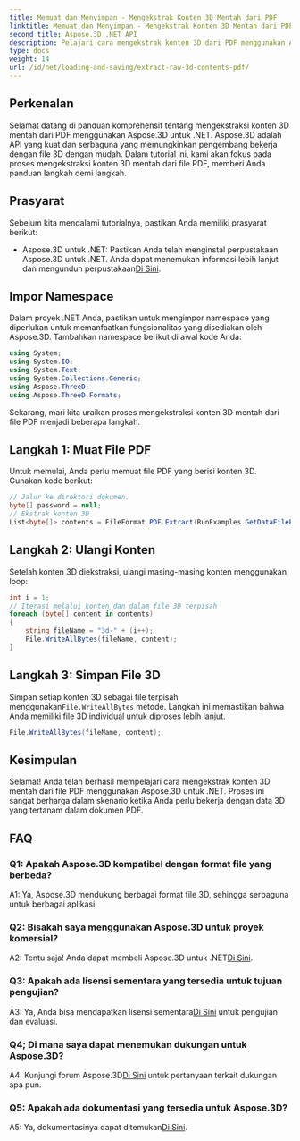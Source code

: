 ```yaml
---
title: Memuat dan Menyimpan - Mengekstrak Konten 3D Mentah dari PDF
linktitle: Memuat dan Menyimpan - Mengekstrak Konten 3D Mentah dari PDF
second_title: Aspose.3D .NET API
description: Pelajari cara mengekstrak konten 3D dari PDF menggunakan Aspose.3D untuk .NET. Panduan langkah demi langkah dengan contoh kode.
type: docs
weight: 14
url: /id/net/loading-and-saving/extract-raw-3d-contents-pdf/
---
```

## Perkenalan

Selamat datang di panduan komprehensif tentang mengekstraksi konten 3D mentah dari PDF menggunakan Aspose.3D untuk .NET. Aspose.3D adalah API yang kuat dan serbaguna yang memungkinkan pengembang bekerja dengan file 3D dengan mudah. Dalam tutorial ini, kami akan fokus pada proses mengekstraksi konten 3D mentah dari file PDF, memberi Anda panduan langkah demi langkah.

## Prasyarat

Sebelum kita mendalami tutorialnya, pastikan Anda memiliki prasyarat berikut:

-  Aspose.3D untuk .NET: Pastikan Anda telah menginstal perpustakaan Aspose.3D untuk .NET. Anda dapat menemukan informasi lebih lanjut dan mengunduh perpustakaan[Di Sini](https://releases.aspose.com/3d/net/).

## Impor Namespace

Dalam proyek .NET Anda, pastikan untuk mengimpor namespace yang diperlukan untuk memanfaatkan fungsionalitas yang disediakan oleh Aspose.3D. Tambahkan namespace berikut di awal kode Anda:

```csharp
using System;
using System.IO;
using System.Text;
using System.Collections.Generic;
using Aspose.ThreeD;
using Aspose.ThreeD.Formats;
```

Sekarang, mari kita uraikan proses mengekstraksi konten 3D mentah dari file PDF menjadi beberapa langkah.

## Langkah 1: Muat File PDF

Untuk memulai, Anda perlu memuat file PDF yang berisi konten 3D. Gunakan kode berikut:

```csharp
// Jalur ke direktori dokumen.
byte[] password = null;
// Ekstrak konten 3D
List<byte[]> contents = FileFormat.PDF.Extract(RunExamples.GetDataFilePath("House_Design.pdf"), password);
```

## Langkah 2: Ulangi Konten

Setelah konten 3D diekstraksi, ulangi masing-masing konten menggunakan loop:

```csharp
int i = 1;
// Iterasi melalui konten dan dalam file 3D terpisah
foreach (byte[] content in contents)
{
    string fileName = "3d-" + (i++);
    File.WriteAllBytes(fileName, content);
}
```

## Langkah 3: Simpan File 3D

 Simpan setiap konten 3D sebagai file terpisah menggunakan`File.WriteAllBytes` metode. Langkah ini memastikan bahwa Anda memiliki file 3D individual untuk diproses lebih lanjut.

```csharp
File.WriteAllBytes(fileName, content);
```

## Kesimpulan

Selamat! Anda telah berhasil mempelajari cara mengekstrak konten 3D mentah dari file PDF menggunakan Aspose.3D untuk .NET. Proses ini sangat berharga dalam skenario ketika Anda perlu bekerja dengan data 3D yang tertanam dalam dokumen PDF.

## FAQ

### Q1: Apakah Aspose.3D kompatibel dengan format file yang berbeda?

A1: Ya, Aspose.3D mendukung berbagai format file 3D, sehingga serbaguna untuk berbagai aplikasi.

### Q2: Bisakah saya menggunakan Aspose.3D untuk proyek komersial?

 A2: Tentu saja! Anda dapat membeli Aspose.3D untuk .NET[Di Sini](https://purchase.aspose.com/buy).

### Q3: Apakah ada lisensi sementara yang tersedia untuk tujuan pengujian?

 A3: Ya, Anda bisa mendapatkan lisensi sementara[Di Sini](https://purchase.aspose.com/temporary-license/) untuk pengujian dan evaluasi.

### Q4; Di mana saya dapat menemukan dukungan untuk Aspose.3D?

 A4: Kunjungi forum Aspose.3D[Di Sini](https://forum.aspose.com/c/3d/18) untuk pertanyaan terkait dukungan apa pun.

### Q5: Apakah ada dokumentasi yang tersedia untuk Aspose.3D?

 A5: Ya, dokumentasinya dapat ditemukan[Di Sini](https://reference.aspose.com/3d/net/).